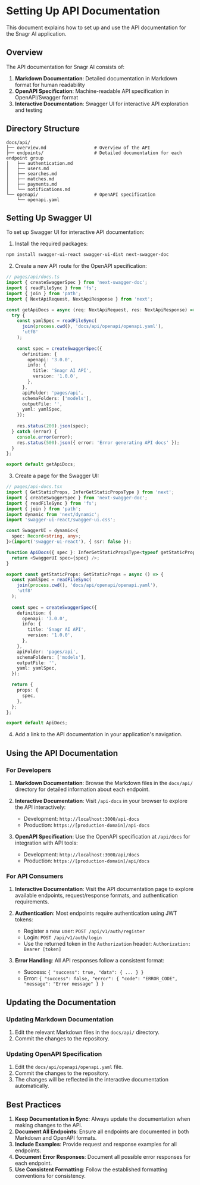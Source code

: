 # Setting Up API Documentation

This document explains how to set up and use the API documentation for the Snagr AI application.

## Overview

The API documentation for Snagr AI consists of:

1. **Markdown Documentation**: Detailed documentation in Markdown format for human readability
2. **OpenAPI Specification**: Machine-readable API specification in OpenAPI/Swagger format
3. **Interactive Documentation**: Swagger UI for interactive API exploration and testing

## Directory Structure

```
docs/api/
├── overview.md                  # Overview of the API
├── endpoints/                   # Detailed documentation for each endpoint group
│   ├── authentication.md
│   ├── users.md
│   ├── searches.md
│   ├── matches.md
│   ├── payments.md
│   └── notifications.md
└── openapi/                     # OpenAPI specification
    └── openapi.yaml
```

## Setting Up Swagger UI

To set up Swagger UI for interactive API documentation:

1. Install the required packages:

```bash
npm install swagger-ui-react swagger-ui-dist next-swagger-doc
```

2. Create a new API route for the OpenAPI specification:

```typescript
// pages/api/docs.ts
import { createSwaggerSpec } from 'next-swagger-doc';
import { readFileSync } from 'fs';
import { join } from 'path';
import { NextApiRequest, NextApiResponse } from 'next';

const getApiDocs = async (req: NextApiRequest, res: NextApiResponse) => {
  try {
    const yamlSpec = readFileSync(
      join(process.cwd(), 'docs/api/openapi/openapi.yaml'),
      'utf8'
    );
    
    const spec = createSwaggerSpec({
      definition: {
        openapi: '3.0.0',
        info: {
          title: 'Snagr AI API',
          version: '1.0.0',
        },
      },
      apiFolder: 'pages/api',
      schemaFolders: ['models'],
      outputFile: '',
      yaml: yamlSpec,
    });
    
    res.status(200).json(spec);
  } catch (error) {
    console.error(error);
    res.status(500).json({ error: 'Error generating API docs' });
  }
};

export default getApiDocs;
```

3. Create a page for the Swagger UI:

```typescript
// pages/api-docs.tsx
import { GetStaticProps, InferGetStaticPropsType } from 'next';
import { createSwaggerSpec } from 'next-swagger-doc';
import { readFileSync } from 'fs';
import { join } from 'path';
import dynamic from 'next/dynamic';
import 'swagger-ui-react/swagger-ui.css';

const SwaggerUI = dynamic<{
  spec: Record<string, any>;
}>(import('swagger-ui-react'), { ssr: false });

function ApiDocs({ spec }: InferGetStaticPropsType<typeof getStaticProps>) {
  return <SwaggerUI spec={spec} />;
}

export const getStaticProps: GetStaticProps = async () => {
  const yamlSpec = readFileSync(
    join(process.cwd(), 'docs/api/openapi/openapi.yaml'),
    'utf8'
  );
  
  const spec = createSwaggerSpec({
    definition: {
      openapi: '3.0.0',
      info: {
        title: 'Snagr AI API',
        version: '1.0.0',
      },
    },
    apiFolder: 'pages/api',
    schemaFolders: ['models'],
    outputFile: '',
    yaml: yamlSpec,
  });

  return {
    props: {
      spec,
    },
  };
};

export default ApiDocs;
```

4. Add a link to the API documentation in your application's navigation.

## Using the API Documentation

### For Developers

1. **Markdown Documentation**: Browse the Markdown files in the `docs/api/` directory for detailed information about each endpoint.

2. **Interactive Documentation**: Visit `/api-docs` in your browser to explore the API interactively:
   - Development: `http://localhost:3000/api-docs`
   - Production: `https://[production-domain]/api-docs`

3. **OpenAPI Specification**: Use the OpenAPI specification at `/api/docs` for integration with API tools:
   - Development: `http://localhost:3000/api/docs`
   - Production: `https://[production-domain]/api/docs`

### For API Consumers

1. **Interactive Documentation**: Visit the API documentation page to explore available endpoints, request/response formats, and authentication requirements.

2. **Authentication**: Most endpoints require authentication using JWT tokens:
   - Register a new user: `POST /api/v1/auth/register`
   - Login: `POST /api/v1/auth/login`
   - Use the returned token in the `Authorization` header: `Authorization: Bearer [token]`

3. **Error Handling**: All API responses follow a consistent format:
   - Success: `{ "success": true, "data": { ... } }`
   - Error: `{ "success": false, "error": { "code": "ERROR_CODE", "message": "Error message" } }`

## Updating the Documentation

### Updating Markdown Documentation

1. Edit the relevant Markdown files in the `docs/api/` directory.
2. Commit the changes to the repository.

### Updating OpenAPI Specification

1. Edit the `docs/api/openapi/openapi.yaml` file.
2. Commit the changes to the repository.
3. The changes will be reflected in the interactive documentation automatically.

## Best Practices

1. **Keep Documentation in Sync**: Always update the documentation when making changes to the API.
2. **Document All Endpoints**: Ensure all endpoints are documented in both Markdown and OpenAPI formats.
3. **Include Examples**: Provide request and response examples for all endpoints.
4. **Document Error Responses**: Document all possible error responses for each endpoint.
5. **Use Consistent Formatting**: Follow the established formatting conventions for consistency.